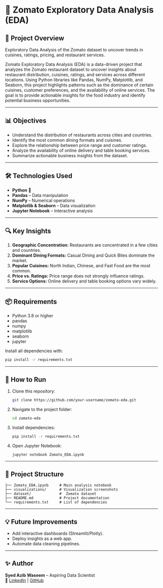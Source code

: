 # 🍴 Zomato Exploratory Data Analysis (EDA)

## 📌 Project Overview


Exploratory Data Analysis of the Zomato dataset to uncover trends in cuisines, ratings, pricing, and restaurant services.

Zomato Exploratory Data Analysis (EDA) is a data-driven project that analyzes the Zomato restaurant dataset to uncover insights about restaurant distribution, cuisines, ratings, and services across different locations. Using Python libraries like Pandas, NumPy, Matplotlib, and Seaborn, this project highlights patterns such as the dominance of certain cuisines, customer preferences, and the availability of online services. The goal is to provide actionable insights for the food industry and identify potential business opportunities.

---

## 📊 Objectives

- Understand the distribution of restaurants across cities and countries.
- Identify the most common dining formats and cuisines.
- Explore the relationship between price range and customer ratings.
- Analyze the availability of online delivery and table booking services.
- Summarize actionable business insights from the dataset.

---

## 🛠️ Technologies Used

- **Python** 🐍
- **Pandas** – Data manipulation
- **NumPy** – Numerical operations
- **Matplotlib & Seaborn** – Data visualization
- **Jupyter Notebook** – Interactive analysis

---

## 🔍 Key Insights

1. **Geographic Concentration:** Restaurants are concentrated in a few cities and countries.
2. **Dominant Dining Formats:** Casual Dining and Quick Bites dominate the market.
3. **Popular Cuisines:** North Indian, Chinese, and Fast Food are the most common.
4. **Price vs. Ratings:** Price range does not strongly influence ratings.
5. **Service Options:** Online delivery and table booking options vary widely.

---

## 📦 Requirements

- Python 3.8 or higher
- pandas
- numpy
- matplotlib
- seaborn
- jupyter

Install all dependencies with:
```bash
pip install -r requirements.txt
```

---

## 🚀 How to Run

1. Clone this repository:
   ```bash
   git clone https://github.com/your-username/zomato-eda.git
   ```
2. Navigate to the project folder:
   ```bash
   cd zomato-eda
   ```
3. Install dependencies:
   ```bash
   pip install -r requirements.txt
   ```
4. Open Jupyter Notebook:
   ```bash
   jupyter notebook Zomato_EDA.ipynb
   ```

---

## 📂 Project Structure
```
├── Zomato_EDA.ipynb     # Main analysis notebook
├── visualizations/      # Visualization screenshots
├── dataset/             #  Zomato dataset
├── README.md            # Project documentation
└── requirements.txt     # List of dependencies
```

---

## 💡 Future Improvements

- Add interactive dashboards (Streamlit/Plotly).
- Deploy insights as a web app.
- Automate data cleaning pipelines.

---

## ✨ Author

**Syed Azib Waseem** – Aspiring Data Scientist  
🔗 [LinkedIn](https://www.linkedin.com/in/syed-azib-waseem-815a01281) | [GitHub](https://github.com/SyedAzib)

